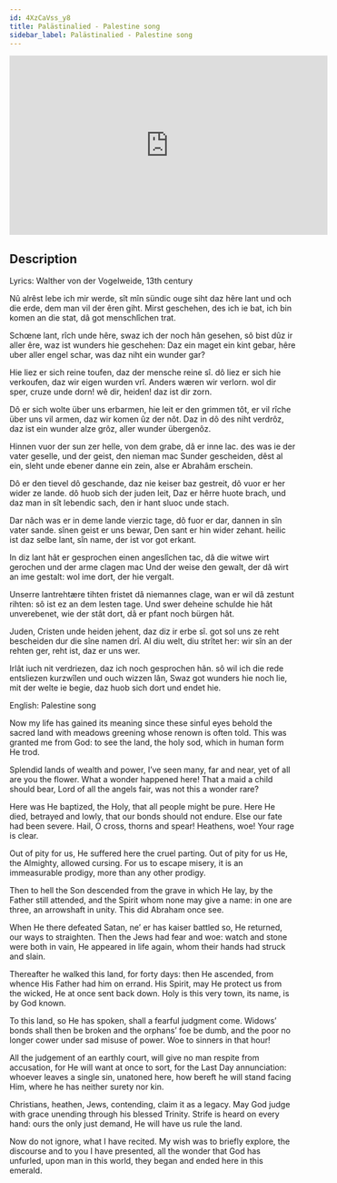 ```yaml
---
id: 4XzCaVss_y8
title: Palästinalied - Palestine song
sidebar_label: Palästinalied - Palestine song
---
```


<iframe
  width="560"
  height="315"
  src="https://www.youtube.com/embed/4XzCaVss_y8"
  title="YouTube video player"
  frameborder="0"
  allow="accelerometer; autoplay; clipboard-write; encrypted-media; gyroscope; picture-in-picture; web-share"
  referrerpolicy="strict-origin-when-cross-origin"
  allowfullscreen
></iframe>

## Description

Lyrics: Walther von der Vogelweide, 13th century

Nû alrêst lebe ich mir werde,
sît mîn sündic ouge siht
daz hêre lant und och die erde,
dem man vil der êren giht.
   Mirst geschehen, des ich ie bat,
   ich bin komen an die stat,
   dâ got menschlîchen trat.

Schœne lant, rîch unde hêre,
swaz ich der noch hân gesehen,
sô bist dûz ir aller êre,
waz ist wunders hie geschehen:
   Daz ein maget ein kint gebar,
   hêre uber aller engel schar,
   was daz niht ein wunder gar?

Hie liez er sich reine toufen,
daz der mensche reine sî.
dô liez er sich hie verkoufen,
daz wir eigen wurden vrî.
   Anders wæren wir verlorn.
   wol dir sper, cruze unde dorn!
   wê dir, heiden! daz ist dir zorn.

Dô er sich wolte über uns erbarmen,
hie leit er den grimmen tôt,
er vil rîche über uns vil armen,
daz wir komen ûz der nôt.
   Daz in dô des niht verdrôz,
   daz ist ein wunder alze grôz,
   aller wunder übergenôz.

Hinnen vuor der sun zer helle,
von dem grabe, dâ er inne lac.
des was ie der vater geselle,
und der geist, den nieman mac
   Sunder gescheiden, dêst al ein,
   sleht unde ebener danne ein zein,
   alse er Abrahâm erschein.

Dô er den tievel dô geschande,
daz nie keiser baz gestreit,
dô vuor er her wider ze lande.
dô huob sich der juden leit,
   Daz er hêrre huote brach,
   und daz man in sît lebendic sach,
   den ir hant sluoc unde stach.

Dar nâch was er in deme lande
vierzic tage, dô fuor er dar,
dannen in sîn vater sande.
sînen geist er uns bewar,
   Den sant er hin wider zehant.
   heilic ist daz selbe lant,
   sîn name, der ist vor got erkant.

In diz lant hât er gesprochen
einen angeslîchen tac,
dâ die witwe wirt gerochen
und der arme clagen mac
   Und der weise den gewalt,
   der dâ wirt an ime gestalt:
   wol ime dort, der hie vergalt.

Unserre lantrehtære tihten
fristet dâ niemannes clage,
wan er wil dâ zestunt rihten:
sô ist ez an dem lesten tage.
   Und swer deheine schulde hie hât
   unverebenet, wie der stât
   dort, dâ er pfant noch bürgen hât.

Juden, Cristen unde heiden
jehent, daz diz ir erbe sî.
got sol uns ze reht bescheiden
dur die sîne namen drî.
   Al diu welt, diu strîtet her:
   wir sîn an der rehten ger,
   reht ist, daz er uns wer.

Irlât iuch nit verdriezen,
daz ich noch gesprochen hân.
sô wil ich die rede entsliezen
kurzwîlen und ouch wizzen lân,
   Swaz got wunders hie noch lie,
   mit der welte ie begie,
   daz huob sich dort und endet hie.

English:
Palestine song

Now my life has gained its meaning
since these sinful eyes behold
the sacred land with meadows greening
whose renown is often told.
This was granted me from God:
to see the land, the holy sod,
which in human form He trod.
 
Splendid lands of wealth and power,
I’ve seen many, far and near,
yet of all are you the flower.
What a wonder happened here!
That a maid a child should bear,
Lord of all the angels fair,
was not this a wonder rare?
 
Here was He baptized, the Holy,
that all people might be pure.
Here He died, betrayed and lowly,
that our bonds should not endure.
Else our fate had been severe.
Hail, O cross, thorns and spear!
Heathens, woe! Your rage is clear.
 
Out of pity for us,
He suffered here the cruel parting.
Out of pity for us
He, the Almighty, allowed cursing.
For us to escape misery,
it is an immeasurable prodigy,
more than any other prodigy.
 
Then to hell the Son descended
from the grave in which He lay,
by the Father still attended,
and the Spirit whom none may give a name:
in one are three,
an arrowshaft in unity.
This did Abraham once see.
 
When He there defeated Satan,
ne’ er has kaiser battled so,
He returned, our ways to straighten.
Then the Jews had fear and woe:
watch and stone were both in vain,
He appeared in life again,
whom their hands had struck and slain.
 
Thereafter he walked this land,
for forty days: then He ascended,
from whence His Father had him on errand.
His Spirit, may He protect us from the wicked,
He at once sent back down.
Holy is this very town,
its name, is by God known.
 
To this land, so He has spoken,
shall a fearful judgment come.
Widows’ bonds shall then be broken
and the orphans’ foe be dumb,
and the poor no longer cower
under sad misuse of power.
Woe to sinners in that hour!
 
All the judgement of an earthly court,
will give no man respite from accusation,
for He will want at once to sort,
for the Last Day annunciation:
whoever leaves a single sin,
unatoned here, how bereft he will stand facing Him,
where he has neither surety nor kin.
 
Christians, heathen, Jews, contending,
claim it as a legacy.
May God judge with grace unending
through his blessed Trinity.
Strife is heard on every hand:
ours the only just demand,
He will have us rule the land.
 
Now do not ignore,
what I have recited.
My wish was to briefly explore,
the discourse and to you I have presented,
all the wonder that God has unfurled,
upon man in this world,
they began and ended here in this emerald.
